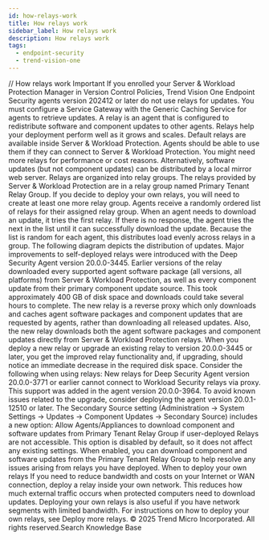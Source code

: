 ```yaml
---
id: how-relays-work
title: How relays work
sidebar_label: How relays work
description: How relays work
tags:
  - endpoint-security
  - trend-vision-one
---
```


/*<![CDATA[*/ $('#title').html($('meta[name=map-description]').attr('content')); /*]]>*/ How relays work Important If you enrolled your Server & Workload Protection Manager in Version Control Policies, Trend Vision One Endpoint Security agents version 202412 or later do not use relays for updates. You must configure a Service Gateway with the Generic Caching Service for agents to retrieve updates. A relay is an agent that is configured to redistribute software and component updates to other agents. Relays help your deployment perform well as it grows and scales. Default relays are available inside Server & Workload Protection. Agents should be able to use them if they can connect to Server & Workload Protection. You might need more relays for performance or cost reasons. Alternatively, software updates (but not component updates) can be distributed by a local mirror web server. Relays are organized into relay groups. The relays provided by Server & Workload Protection are in a relay group named Primary Tenant Relay Group. If you decide to deploy your own relays, you will need to create at least one more relay group. Agents receive a randomly ordered list of relays for their assigned relay group. When an agent needs to download an update, it tries the first relay. If there is no response, the agent tries the next in the list until it can successfully download the update. Because the list is random for each agent, this distributes load evenly across relays in a group. The following diagram depicts the distribution of updates. Major improvements to self-deployed relays were introduced with the Deep Security Agent version 20.0.0-3445. Earlier versions of the relay downloaded every supported agent software package (all versions, all platforms) from Server & Workload Protection, as well as every component update from their primary component update source. This took approximately 400 GB of disk space and downloads could take several hours to complete. The new relay is a reverse proxy which only downloads and caches agent software packages and component updates that are requested by agents, rather than downloading all released updates. Also, the new relay downloads both the agent software packages and component updates directly from Server & Workload Protection relays. When you deploy a new relay or upgrade an existing relay to version 20.0.0-3445 or later, you get the improved relay functionality and, if upgrading, should notice an immediate decrease in the required disk space. Consider the following when using relays: New relays for Deep Security Agent version 20.0.0-3771 or earlier cannot connect to Workload Security relays via proxy. This support was added in the agent version 20.0.0-3964. To avoid known issues related to the upgrade, consider deploying the agent version 20.0.1-12510 or later. The Secondary Source setting (Administration → System Settings → Updates → Component Updates → Secondary Source) includes a new option: Allow Agents/Appliances to download component and software updates from Primary Tenant Relay Group if user-deployed Relays are not accessible. This option is disabled by default, so it does not affect any existing settings. When enabled, you can download component and software updates from the Primary Tenant Relay Group to help resolve any issues arising from relays you have deployed. When to deploy your own relays If you need to reduce bandwidth and costs on your Internet or WAN connection, deploy a relay inside your own network. This reduces how much external traffic occurs when protected computers need to download updates. Deploying your own relays is also useful if you have network segments with limited bandwidth. For instructions on how to deploy your own relays, see Deploy more relays. © 2025 Trend Micro Incorporated. All rights reserved.Search Knowledge Base